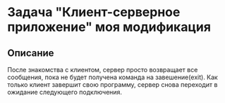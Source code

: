 # Задача "Клиент-серверное приложение" моя модификация

## Описание
После знакомства с клиентом, сервер просто возвращает все сообщения, пока не будет получена команда на завешение(exit). 
Как только клиент завершит свою программу, сервер снова переходит в ожидание следующего подключения.